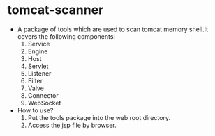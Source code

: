 # tomcat-scanner
* A package of tools which are used to scan tomcat memory shell.It covers the following components:
  1. Service
  2. Engine
  3. Host
  4. Servlet
  5. Listener
  6. Filter
  7. Valve
  8. Connector
  9. WebSocket
* How to use?
  1. Put the tools package into the web root directory.
  2. Access the jsp file by browser.
